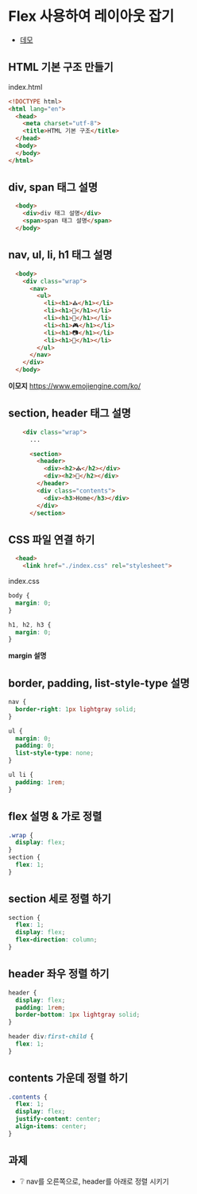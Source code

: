# Flex 사용하여 레이아웃 잡기

* [데모](https://ovdncids.github.io/html-css-curriculum/flex)

## HTML 기본 구조 만들기
index.html
```html
<!DOCTYPE html>
<html lang="en">
  <head>
    <meta charset="utf-8">
    <title>HTML 기본 구조</title>
  </head>
  <body>
  </body>
</html>
```

## div, span 태그 설명
```html
  <body>
    <div>div 태그 설명</div>
    <span>span 태그 설명</span>
  </body>
```

## nav, ul, li, h1 태그 설명
```html
  <body>
    <div class="wrap">
      <nav>
        <ul>
          <li><h1>⛪</h1></li>
          <li><h1>🎡</h1></li>
          <li><h1>🎠</h1></li>
          <li><h1>🎮</h1></li>
          <li><h1>📷</h1></li>
          <li><h1>📼</h1></li>
        </ul>
      </nav>
    </div>
  </body>
```
**이모지**
https://www.emojiengine.com/ko/

## section, header 태그 설명
```html
    <div class="wrap">
      ...

      <section>
        <header>
          <div><h2>⛪</h2></div>
          <div><h2>🤖</h2></div>
        </header>
        <div class="contents">
          <div><h3>Home</h3></div>
        </div>
      </section>
```

## CSS 파일 연결 하기
```html
  <head>
    <link href="./index.css" rel="stylesheet">
```

index.css
```css
body {
  margin: 0;
}

h1, h2, h3 {
  margin: 0;
}
```
**margin 설명**

## border, padding, list-style-type 설명
```css
nav {
  border-right: 1px lightgray solid;
}

ul {
  margin: 0;
  padding: 0;
  list-style-type: none;
}

ul li {
  padding: 1rem;
}
```

## flex 설명 & 가로 정렬
```css
.wrap {
  display: flex;
}
section {
  flex: 1;
}
```

## section 세로 정렬 하기
```css
section {
  flex: 1;
  display: flex;
  flex-direction: column;
}
```

## header 좌우 정렬 하기
```css
header {
  display: flex;
  padding: 1rem;
  border-bottom: 1px lightgray solid;
}

header div:first-child {
  flex: 1;
}
```

## contents 가운데 정렬 하기
```css
.contents {
  flex: 1;
  display: flex;
  justify-content: center;
  align-items: center;
}
```

## 과제
* ❔ nav를 오른쪽으로, header를 아래로 정렬 시키기

